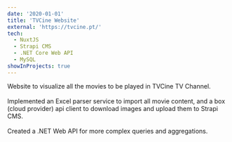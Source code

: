 ```yaml
---
date: '2020-01-01'
title: 'TVCine Website'
external: 'https://tvcine.pt/'
tech:
  - NuxtJS
  - Strapi CMS
  - .NET Core Web API
  - MySQL
showInProjects: true
---
```


Website to visualize all the movies to be played in TVCine TV Channel.
<br/><br/>
Implemented an Excel parser service to import all movie content, and a box (cloud provider) api client to download images and upload them to Strapi CMS.
<br/><br/>
Created a .NET Web API for more complex queries and aggregations.

